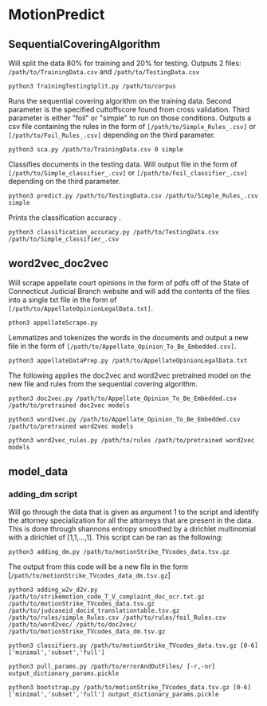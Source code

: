 # MotionPredict

## SequentialCoveringAlgorithm

Will split the data 80% for training and 20% for testing. Outputs 2 files: ```/path/to/TrainingData.csv``` and ```/path/to/TestingData.csv```
```
python3 TrainingTestingSplit.py /path/to/corpus
```

Runs the sequential covering algorithm on the training data. Second parameter is the specified cuttoffscore found from cross validation. Third parameter is either "foil" or "simple" to run on those conditions. Outputs a csv file containing the rules in the form of ```[/path/to/Simple_Rules_.csv]``` or ```[/path/to/Foil_Rules_.csv]``` depending on the third parameter.
```
python3 sca.py /path/to/TrainingData.csv 0 simple
```
Classifies documents in the testing data. Will output file in the form of ```[/path/to/Simple_classifier_.csv]``` or ```[/path/to/Foil_classifier_.csv]``` depending on the third parameter. 
```
python3 predict.py /path/to/TestingData.csv /path/to/Simple_Rules_.csv simple
```
Prints the classification accuracy .
```
python3 classification_accuracy.py /path/to/TestingData.csv /path/to/Simple_classifier_.csv
```

## word2vec_doc2vec

Will scrape appellate court opinions in the form of pdfs off of the State of Connecticut Judicial Branch website and will add the contents of the files into a single txt file in the form of ```[/path/to/AppellateOpinionLegalData.txt]```.
```
pthon3 appellateScrape.py
```
Lemmatizes and tokenizes the words in the documents and output a new file in the form of ```[/path/to/Appellate_Opinion_To_Be_Embedded.csv]```.
```
python3 appellateDataPrep.py /path/to/AppellateOpinionLegalData.txt
```
The following applies the doc2vec and word2vec pretrained model on the new file and rules from the sequential covering algorithm.
```
python3 doc2vec.py /path/to/Appellate_Opinion_To_Be_Embedded.csv /path/to/pretrained doc2vec models
```
```
python3 word2vec.py /path/to/Appellate_Opinion_To_Be_Embedded.csv /path/to/pretrained word2vec models
```
```
python3 word2vec_rules.py /path/to/rules /path/to/pretrained word2vec models
```

##  model_data 

### adding_dm script

Will go through the data that is given as argument 1 to the script and identify the attorney specialization for all the attorneys that are present in the data.
This is done through shannons entropy smoothed by a dirichlet multinomial with a dirichlet of [1,1,...,1].
This script can be ran as the following: 
```
python3 adding_dm.py /path/to/motionStrike_TVcodes_data.tsv.gz
```
The output from this code will be a new file in the form [```/path/to/motionStrike_TVcodes_data_dm.tsv.gz```]

```
python3 adding_w2v_d2v.py /path/to/strikemotion_code_T_V_complaint_doc_ocr.txt.gz /path/to/motionStrike_TVcodes_data.tsv.gz /path/to/judcaseid_docid_translationtable.tsv.gz /path/to/rules/simple_Rules.csv /path/to/rules/foil_Rules.csv /path/to/word2vec/ /path/to/doc2vec/ /path/to/motionStrike_TVcodes_data_dm.tsv.gz
```

```
python3 classifiers.py /path/to/motionStrike_TVcodes_data.tsv.gz [0-6] ['minimal','subset','full']
```

```
python3 pull_params.py /path/to/errorAndOutFiles/ [-r,-nr] output_dictionary_params.pickle
```

```
python3 bootstrap.py /path/to/motionStrike_TVcodes_data.tsv.gz [0-6] ['minimal','subset','full'] output_dictionary_params.pickle
```
